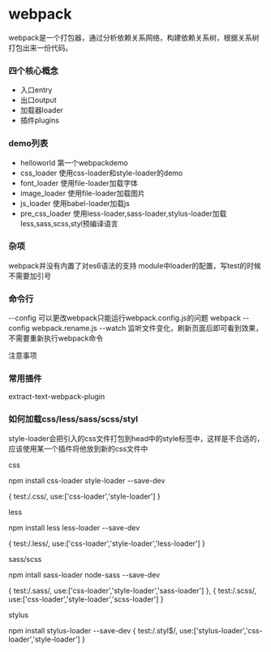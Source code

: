 # webpack

webpack是一个打包器，通过分析依赖关系网络，构建依赖关系树，根据关系树打包出来一份代码。


### 四个核心概念

* 入口entry
* 出口output
* 加载器loader
* 插件plugins

### demo列表

* helloworld 第一个webpackdemo
* css_loader 使用css-loader和style-loader的demo
* font_loader 使用file-loader加载字体
* image_loader 使用file-loader加载图片
* js_loader 使用babel-loader加载js
* pre_css_loader  使用less-loader,sass-loader,stylus-loader加载less,sass,scss,styl预编译语言


### 杂项

webpack并没有内置了对es6语法的支持
module中loader的配置，写test的时候不需要加引号



### 命令行

--config     可以更改webpack只能运行webpack.config.js的问题  webpack --config webpack.rename.js 
--watch      监听文件变化，刷新页面后即可看到效果，不需要重新执行webpack命令

注意事项

### 常用插件
extract-text-webpack-plugin

### 如何加载css/less/sass/scss/styl


style-loader会把引入的css文件打包到head中的style标签中，这样是不合适的，应该使用某一个插件将他放到新的css文件中

css

npm install css-loader style-loader --save-dev

{
	test:/\.css/,
	use:['css-loader','style-loader']
}

less

npm install less less-loader --save-dev

{
	test:/\.less/,
	use:['css-loader','style-loader','less-loader']
}

sass/scss

npm intall sass-loader node-sass --save-dev 

{
	test:/\.sass/,
	use:['css-loader','style-loader','sass-loader']
},
{
	test:/\.scss/,
	use:['css-loader','style-loader','scss-loader']
}

stylus

npm install stylus-loader --save-dev
{
	test:/\.styl$/,
	use:['stylus-loader','css-loader','style-loader']
}
